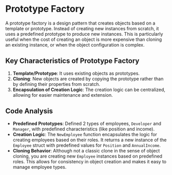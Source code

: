 # Prototype Factory

A prototype factory is a design pattern that creates objects based on a template or prototype. Instead of creating new instances from scratch, it uses a predefined prototype to produce new instances. This is particularly useful when the cost of creating an object is more expensive than cloning an existing instance, or when the object configuration is complex.

## Key Characteristics of Prototype Factory

1. **Template/Prototype**: It uses existing objects as prototypes.
2. **Cloning**: New objects are created by copying the prototype rather than by defining their properties from scratch.
3. **Encapsulation of Creation Logic**: The creation logic can be centralized, allowing for easier maintenance and extension.

## Code Analysis

- **Predefined Prototypes**: Defined 2 types of employees, `Developer` and `Manager`, with predefined characteristics (like position and income).
- **Creation Logic**: The `NewEmployee` function encapsulates the logic for creating employees based on their roles. It returns a new instance of the `Employee` struct with predefined values for `Position` and `AnnualIncome`.
- **Cloning Behavior**: Although not a classic clone in the sense of object cloning, you are creating new `Employee` instances based on predefined roles. This allows for consistency in object creation and makes it easy to manage employee types.
